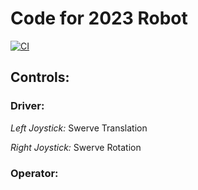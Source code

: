 # **Code for 2023 Robot** 
[![CI](https://github.com/Frc5572/FRC2023/actions/workflows/main.yml/badge.svg)](https://github.com/Frc5572/FRC2023/actions/workflows/main.yml)

## **Controls:** 

### Driver: 

*Left Joystick:*  Swerve Translation

*Right Joystick:* Swerve Rotation

### Operator: 

